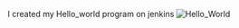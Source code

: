 I created my Hello_world program on jenkins
![Hello_World](https://github.com/user-attachments/assets/39b2ddcb-76d3-41ff-8b58-68615ed9e10a)
